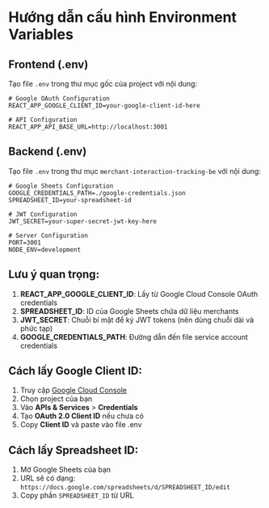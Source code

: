 # Hướng dẫn cấu hình Environment Variables

## Frontend (.env)

Tạo file `.env` trong thư mục gốc của project với nội dung:

```env
# Google OAuth Configuration
REACT_APP_GOOGLE_CLIENT_ID=your-google-client-id-here

# API Configuration  
REACT_APP_API_BASE_URL=http://localhost:3001
```

## Backend (.env)

Tạo file `.env` trong thư mục `merchant-interaction-tracking-be` với nội dung:

```env
# Google Sheets Configuration
GOOGLE_CREDENTIALS_PATH=./google-credentials.json
SPREADSHEET_ID=your-spreadsheet-id

# JWT Configuration
JWT_SECRET=your-super-secret-jwt-key-here

# Server Configuration
PORT=3001
NODE_ENV=development
```

## Lưu ý quan trọng:

1. **REACT_APP_GOOGLE_CLIENT_ID**: Lấy từ Google Cloud Console OAuth credentials
2. **SPREADSHEET_ID**: ID của Google Sheets chứa dữ liệu merchants
3. **JWT_SECRET**: Chuỗi bí mật để ký JWT tokens (nên dùng chuỗi dài và phức tạp)
4. **GOOGLE_CREDENTIALS_PATH**: Đường dẫn đến file service account credentials

## Cách lấy Google Client ID:

1. Truy cập [Google Cloud Console](https://console.cloud.google.com/)
2. Chọn project của bạn
3. Vào **APIs & Services** > **Credentials**
4. Tạo **OAuth 2.0 Client ID** nếu chưa có
5. Copy **Client ID** và paste vào file .env

## Cách lấy Spreadsheet ID:

1. Mở Google Sheets của bạn
2. URL sẽ có dạng: `https://docs.google.com/spreadsheets/d/SPREADSHEET_ID/edit`
3. Copy phần `SPREADSHEET_ID` từ URL

